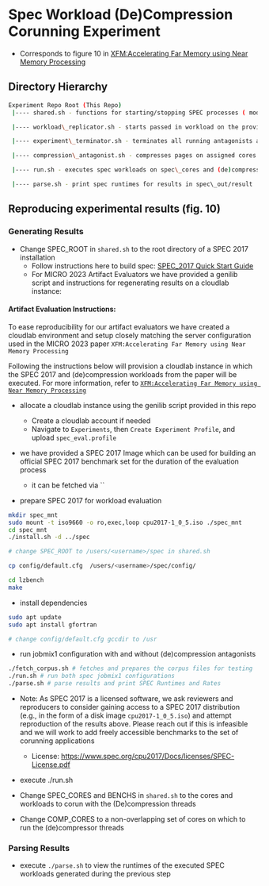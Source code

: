 # Spec Workload (De)Compression Corunning Experiment

* Corresponds to figure 10 in [XFM:Accelerating Far Memory using Near Memory Processing](https://www.micro56.org/)<br>

## Directory Hierarchy
```sh
Experiment Repo Root (This Repo)
 |---- shared.sh - functions for starting/stopping SPEC processes ( modify spec workloads/core assignment here )

 |---- workload\_replicator.sh - starts passed in workload on the provided core after waiting for the provided PID to terminate

 |---- experiment\_terminator.sh - terminates all running antagonists and background spec jobs after all reportable spec runs have completed

 |---- compression\_antagonist.sh - compresses pages on assigned cores

 |---- run.sh - executes spec workloads on spec\_cores and (de)compression workloads on comp\_cores assigned in shared.sh 

 |---- parse.sh - print spec runtimes for results in spec\_out/result
```

## Reproducing experimental results (fig. 10)

### Generating Results
* Change SPEC\_ROOT in `shared.sh` to the root directory of a SPEC 2017 installation
	* Follow instructions here to build spec: [SPEC\_2017 Quick Start Guide](https://www.spec.org/cpu2017/Docs/quick-start.html)
	* For MICRO 2023 Artifact Evaluators we have provided a genilib script and instructions for regenerating results on a cloudlab instance:


#### Artifact Evaluation Instructions:
To ease reproducibility for our artifact evaluators we have created a cloudlab environment and setup closely matching the server configuration used in the MICRO 2023 paper `XFM:Accelerating Far Memory using Near Memory Processing`

Following the instructions below will provision a cloudlab instance in which the SPEC 2017 and (de)compression workloads
from the paper will be executed. For more information, refer to [`XFM:Accelerating Far Memory using Near Memory Processing`](https://www.micro56.org/)

* allocate a cloudlab instance using the genilib script provided in this repo
	* Create a cloudlab account if needed
	* Navigate to `Experiments`, then `Create Experiment Profile`, and upload `spec_eval.profile`

* we have provided a SPEC 2017 Image which can be used for building an official SPEC 2017 benchmark set for the duration of the evaluation process
	* it can be fetched via ``
* prepare SPEC 2017 for workload evaluation

```sh
mkdir spec_mnt
sudo mount -t iso9660 -o ro,exec,loop cpu2017-1_0_5.iso ./spec_mnt
cd spec_mnt
./install.sh -d ../spec 

# change SPEC_ROOT to /users/<username>/spec in shared.sh

cp config/default.cfg  /users/<username>/spec/config/

cd lzbench
make
```

* install dependencies
```sh
sudo apt update
sudo apt install gfortran

# change config/default.cfg gccdir to /usr
```

* run jobmix1 configuration with and without (de)compression antagonists

```sh
./fetch_corpus.sh # fetches and prepares the corpus files for testing
./run.sh # run both spec jobmix1 configurations
./parse.sh # parse results and print SPEC Runtimes and Rates
```

* Note: As SPEC 2017 is a licensed software, we ask reviewers and reproducers to consider gaining access to a SPEC 2017 distribution (e.g., in the form of a disk image `cpu2017-1_0_5.iso`) and attempt reproduction of the results above. Please reach out if this is infeasible and we will work to add freely accessible benchmarks to the set of corunning applications
	* License: https://www.spec.org/cpu2017/Docs/licenses/SPEC-License.pdf

* execute ./run.sh
* Change SPEC\_CORES and BENCHS in `shared.sh` to the cores and workloads to corun with the (De)compression threads
* Change COMP\_CORES to a non-overlapping set of cores on which to run the (de)compressor threads
### Parsing Results
* execute `./parse.sh` to view the runtimes of the executed SPEC workloads generated during the previous step

